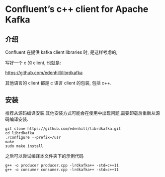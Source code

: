 # Confluent’s c++ client for Apache Kafka

## 介绍

Confluent 在提供 kafka client libraries 时, 是这样考虑的, 

写好一个 c 的 client, 也就是:

https://github.com/edenhill/librdkafka

其他语言的 client 都是 c 语言 client 的包装, 包括 c++.

## 安装

推荐从源码编译安装.其他安装方式可能会在使用中出现问题,需要卸载后重新从源码编译安装.

```
git clone https://github.com/edenhill/librdkafka.git
cd librdkafka
./configure --prefix=/usr
make
sudo make install
```

之后可以尝试编译本文件夹下的示例代码

```
g++ -o producer producer.cpp -lrdkafka++ -std=c++11
g++ -o consumer consumer.cpp -lrdkafka++ -std=c++11
```